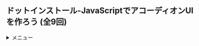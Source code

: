 ## ドットインストール-JavaScriptでアコーディオンUIを作ろう (全9回)
<details>
<summary>メニュー</summary>

1. アコーディオンUIを作ってみよう
2. detailsタグを使ってみよう
3. 説明リストでマークアップしてみよう
4. 先頭にQとAをつけよう
5. 右端に「+」マークをつけよう

</details>

